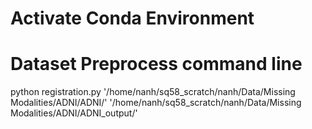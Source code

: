 # Activate Conda Environment


# Dataset Preprocess command line
python registration.py '/home/nanh/sq58_scratch/nanh/Data/Missing Modalities/ADNI/ADNI/' '/home/nanh/sq58_scratch/nanh/Data/Missing Modalities/ADNI/ADNI_output/'